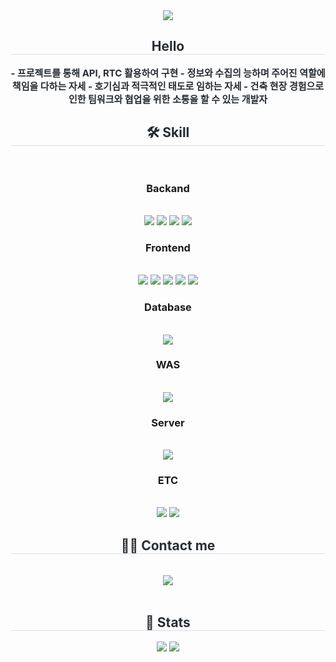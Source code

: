 <div align= "center">
    <img src="https://capsule-render.vercel.app/api?type=rounded&color=auto&height=180&text=Jang%20ye%20jin&animation=fadeIn&fontColor=ffffff&fontSize=90" />
    </div>
    <div align= "center"> 
    <h2 style="border-bottom: 1px solid #d8dee4; color: #282d33;"> Hello </h2>  
    <div style="font-weight: 700; font-size: 15px; text-align: center; color: #282d33;"> - 프로젝트를 통해 API, RTC 활용하여 구현
- 정보와 수집의 능하며 주어진 역할에 책임을 다하는 자세
- 호기심과 적극적인 태도로 임하는 자세
- 건축 현장 경험으로 인한 팀워크와 협업을 위한 소통을 할 수 있는 개발자 </div> 
    </div>
    <div align= "center">
   <h2 style="border-bottom: 1px solid #d8dee4; color: #282d33;"> 🛠️ Skill </h2> <br> 
    <div  align= "center"> 
        <h3>Backand</h3>
        <br/>
            <img src="https://img.shields.io/badge/Java-007396?style=for-the-badge&logo=Java&logoColor=white">
            <img src="https://img.shields.io/badge/Oracle-F80000?style=for-the-badge&logo=Oracle&logoColor=white">
            <img src="https://img.shields.io/badge/Spring-6DB33F?style=for-the-badge&logo=Spring&logoColor=white">
            <img src="https://img.shields.io/badge/Spring Boot-6DB33F?style=for-the-badge&logo=Spring Boot&logoColor=white"><br/>
        <h3>Frontend</h3>
        <br/>   
            <img src="https://img.shields.io/badge/html5-E34F26?style=for-the-badge&logo=html5&logoColor=white"> 
            <img src="https://img.shields.io/badge/css-1572B6?style=for-the-badge&logo=css3&logoColor=white"> 
            <img src="https://img.shields.io/badge/javascript-F7DF1E?style=for-the-badge&logo=javascript&logoColor=black"> 
            <img src="https://img.shields.io/badge/jquery-0769AD?style=for-the-badge&logo=jquery&logoColor=white"> 
            <img src="https://img.shields.io/badge/Ajax-2c83b9?style=for-the-badge&logo=Ajax&logoColor=white"><br/> 
        <h3>Database</h3>
        <br/>
            <img src="https://img.shields.io/badge/mysql-4479A1?style=for-the-badge&logo=mysql&logoColor=white"> <br/>
        <h3>WAS</h3>
        <br/>
            <img src="https://img.shields.io/badge/apachetomcat-F8DC75?style=for-the-badge&logo=apachetomcat&logoColor=black"><br/>  
       <h3>Server</h3>
        <br/>
            <img src="https://img.shields.io/badge/Apache Tomcat-F8DC75?style=for-the-badge&logo=Apache Tomcat&logoColor=white"><br/>
        <h3>ETC</h3> 
        <br/>   
            <img src="https://img.shields.io/badge/Android-3DDC84?style=for-the-badge&logo=Android&logoColor=white">
            <img src="https://img.shields.io/badge/Github-181717?style=for-the-badge&logo=Github&logoColor=white">
          <br/></div>
    </div>
    <div align= "center">
     <h2 style="border-bottom: 1px solid #d8dee4; color: #282d33;"> 🧑‍💻 Contact me </h2> <br> 
    <div align= "center"> <a href=mailto:jangyejin58@gmail.com> <img src="https://img.shields.io/badge/Gmail-EA4335?style=for-the-badge&logo=Gmail&logoColor=white&link=mailto:jangyejin58@gmail.com"> </a>
          </div>  <br> 
    <div align= "center">  </div> 
    </div>
    <div align= "center"> 
     <h2 style="border-bottom: 1px solid #d8dee4; color: #282d33;"> 🏅 Stats </h2> <div align= "center"> <img src="https://github-readme-stats.vercel.app/api?username=jyj95&bg_color=180,000000,&title_color=000000&text_color=000000"
         /> <img src="https://github-readme-stats.vercel.app/api/top-langs/?username=jyj95&layout=compact&bg_color=180,000000,&title_color=000000&text_color=000000"
           /> </div> 
    </div>



    

   
    
 
    
